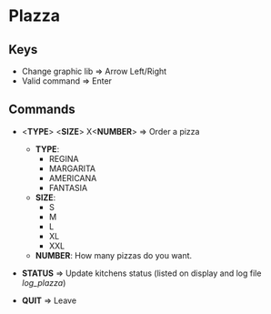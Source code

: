 # Plazza
## Keys
- Change graphic lib    =>  Arrow Left/Right
- Valid command         =>  Enter

## Commands
- <**TYPE**> <**SIZE**> X<**NUMBER**> => Order a pizza
    - **TYPE**:
        - REGINA
        - MARGARITA
        - AMERICANA
        - FANTASIA
    - **SIZE**:
        - S
        - M
        - L
        - XL
        - XXL
    - **NUMBER**: How many pizzas do you want.

- **STATUS** => Update kitchens status (listed on display and log file *log_plazza*)

- **QUIT** => Leave